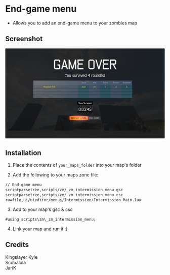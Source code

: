 # End-game menu
- Allows you to add an end-game menu to your zombies map

## Screenshot
![Example1](screenshots/preview_01.png)

## Installation
1) Place the contents of `your_maps_folder` into your map's folder

2) Add the following to your maps zone file:
```
// End-game menu
scriptparsetree,scripts/zm/_zm_intermission_menu.gsc
scriptparsetree,scripts/zm/_zm_intermission_menu.csc
rawfile,ui/uieditor/menus/Intermission/Intermission_Main.lua
```

3) Add to your map's gsc & csc
```
#using scripts\zm\_zm_intermission_menu;
```

4) Link your map and run it :)

## Credits
Kingslayer Kyle\
Scobalula\
JariK